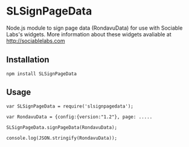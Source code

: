 SLSignPageData
==============

Node.js module to sign page data (RondavuData) for use with Sociable Labs's widgets. More information about these widgets
avaliable at http://sociablelabs.com


Installation
------------

    npm install SLSignPageData

Usage
-----

    var SLSignPageData = require('slsignpagedata');

    var RondavuData = {config:{version:"1.2"}, page: .....

    SLSignPageData.signPageData(RondavuData);

    console.log(JSON.stringify(RondavuData));
